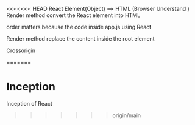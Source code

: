 <<<<<<< HEAD
React Element(Object) ==> HTML (Browser Understand )
Render method convert the React element into HTML


order matters
because the code inside app.js using React

Render method replace the content inside the root element 

Crossorigin

=======
# Inception
Inception of React
>>>>>>> origin/main
